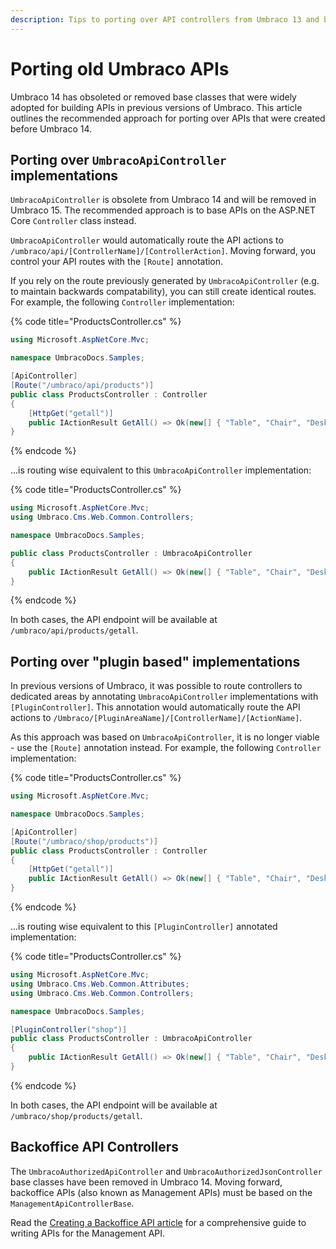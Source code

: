 ```yaml
---
description: Tips to porting over API controllers from Umbraco 13 and below
---
```


# Porting old Umbraco APIs

Umbraco 14 has obsoleted or removed base classes that were widely adopted for building APIs in previous versions of Umbraco. This article outlines the recommended approach for porting over APIs that were created before Umbraco 14.

## Porting over `UmbracoApiController` implementations

`UmbracoApiController` is obsolete from Umbraco 14 and will be removed in Umbraco 15. The recommended approach is to base APIs on the ASP.NET Core `Controller` class instead.

`UmbracoApiController` would automatically route the API actions to `/umbraco/api/[ControllerName]/[ControllerAction]`. Moving forward, you control your API routes with the `[Route]` annotation.

If you rely on the route previously generated by `UmbracoApiController` (e.g. to maintain backwards compatability), you can still create identical routes. For example, the following `Controller` implementation:

{% code title="ProductsController.cs" %}
```csharp
using Microsoft.AspNetCore.Mvc;

namespace UmbracoDocs.Samples;

[ApiController]
[Route("/umbraco/api/products")]
public class ProductsController : Controller
{
    [HttpGet("getall")]
    public IActionResult GetAll() => Ok(new[] { "Table", "Chair", "Desk", "Computer" });
}
```
{% endcode %}

...is routing wise equivalent to this `UmbracoApiController` implementation:

{% code title="ProductsController.cs" %}
```csharp
using Microsoft.AspNetCore.Mvc;
using Umbraco.Cms.Web.Common.Controllers;

namespace UmbracoDocs.Samples;

public class ProductsController : UmbracoApiController
{
    public IActionResult GetAll() => Ok(new[] { "Table", "Chair", "Desk", "Computer" });
}
```
{% endcode %}

In both cases, the API endpoint will be available at `/umbraco/api/products/getall`.

## Porting over "plugin based" implementations

In previous versions of Umbraco, it was possible to route controllers to dedicated areas by annotating `UmbracoApiController` implementations with `[PluginController]`. This annotation would automatically route the API actions to `/Umbraco/[PluginAreaName]/[ControllerName]/[ActionName]`.

As this approach was based on `UmbracoApiController`, it is no longer viable - use the `[Route]` annotation instead. For example, the following `Controller` implementation:

{% code title="ProductsController.cs" %}
```csharp
using Microsoft.AspNetCore.Mvc;

namespace UmbracoDocs.Samples;

[ApiController]
[Route("/umbraco/shop/products")]
public class ProductsController : Controller
{
    [HttpGet("getall")]
    public IActionResult GetAll() => Ok(new[] { "Table", "Chair", "Desk", "Computer" });
}
```
{% endcode %}

...is routing wise equivalent to this `[PluginController]` annotated implementation:

{% code title="ProductsController.cs" %}
```csharp
using Microsoft.AspNetCore.Mvc;
using Umbraco.Cms.Web.Common.Attributes;
using Umbraco.Cms.Web.Common.Controllers;

namespace UmbracoDocs.Samples;

[PluginController("shop")]
public class ProductsController : UmbracoApiController
{
    public IActionResult GetAll() => Ok(new[] { "Table", "Chair", "Desk", "Computer" });
}
```
{% endcode %}

In both cases, the API endpoint will be available at `/umbraco/shop/products/getall`.

## Backoffice API Controllers

The `UmbracoAuthorizedApiController` and `UmbracoAuthorizedJsonController` base classes have been removed in Umbraco 14. Moving forward, backoffice APIs (also known as Management APIs) must be based on the `ManagementApiControllerBase`.

Read the [Creating a Backoffice API article](../tutorials/creating-a-backoffice-api/README.md) for a comprehensive guide to writing APIs for the Management API.
